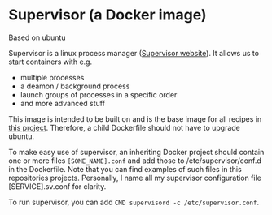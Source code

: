 Supervisor (a Docker image)
===========================

Based on ubuntu

Supervisor is a linux process manager ([Supervisor website](http://supervisord.org/ "Supervisor website")). It allows us to start containers with e.g.
- multiple processes
- a deamon / background process
- launch groups of processes in a specific order
- and more advanced stuff

This image is intended to be built on and is the base image for all recipes in [this project](https://github.com/jmuraski/docker-cookbooks). Therefore, a child Dockerfile should not have to upgrade ubuntu.

To make easy use of supervisor, an inheriting Docker project should contain one or more files `[SOME_NAME].conf` and add those to /etc/supervisor/conf.d in the Dockerfile. Note that you can find examples of such files in this repositories projects. Personally, I name all my supervisor configuration file [SERVICE].sv.conf for clarity.

To run supervisor, you can add `CMD supervisord -c /etc/supervisor.conf`.

